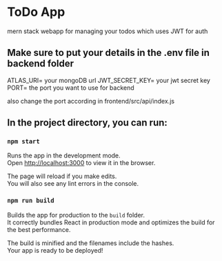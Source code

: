 # ToDo App

mern stack webapp for managing your todos which uses JWT for auth 

## Make sure to put your details in the .env file in backend folder

ATLAS_URI= your mongoDB url
JWT_SECRET_KEY= your jwt secret key
PORT= the port you want to use for backend

also change the port according in frontend/src/api/index.js

## In the project directory, you can run:

### `npm start`

Runs the app in the development mode.<br />
Open [http://localhost:3000](http://localhost:3000) to view it in the browser.

The page will reload if you make edits.<br />
You will also see any lint errors in the console.

### `npm run build`

Builds the app for production to the `build` folder.<br />
It correctly bundles React in production mode and optimizes the build for the best performance.

The build is minified and the filenames include the hashes.<br />
Your app is ready to be deployed!

